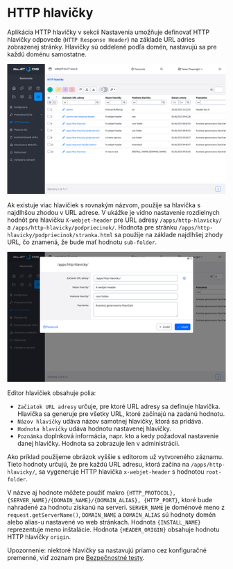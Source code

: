 # HTTP hlavičky

Aplikácia HTTP hlavičky v sekcii Nastavenia umožňuje definovať HTTP hlavičky odpovede (`HTTP Response Header`) na základe URL adries zobrazenej stránky. Hlavičky sú oddelené podľa domén, nastavujú sa pre každú doménu samostatne.

![DataTable](dataTable.png)

Ak existuje viac hlavičiek s rovnakým názvom, použije sa hlavička s najdlhšou zhodou v URL adrese. V ukážke je vidno nastavenie rozdielnych hodnôt pre hlavičku `X-webjet-header` pre URL adresy `/apps/http-hlavicky/` a `/apps/http-hlavicky/podpriecinok/`. Hodnota pre stránku `/apps/http-hlavicky/podpriecinok/stranka.html` sa použije na základe najdlhšej zhody URL, čo znamená, že bude mať hodnotu `sub-folder`.

![Editor](editor.png)

Editor hlavičiek obsahuje polia:

- `Začiatok URL adresy` určuje, pre ktoré URL adresy sa definuje hlavička. Hlavička sa generuje pre všetky URL, ktoré začínajú na zadanú hodnotu.
- `Názov hlavičky` udáva názov samotnej hlavičky, ktorá sa pridáva.
- `Hodnota hlavičky` udáva hodnotu nastavenej hlavičky.
- `Poznámka` doplnková informácia, napr. kto a kedy požadoval nastavenie danej hlavičky. Hodnota sa zobrazuje len v administrácii.

Ako príklad použijeme obrázok vyššie s editorom už vytvoreného záznamu. Tieto hodnoty určujú, že pre každú URL adresu, ktorá začína na `/apps/http-hlavicky/`, sa vygeneruje HTTP hlavička `x-webjet-header` s hodnotou `root-folder`.

V názve aj hodnote môžete použiť makro ```{HTTP_PROTOCOL}, {SERVER_NAME}/{DOMAIN_NAME}/{DOMAIN_ALIAS}, {HTTP_PORT}```, ktoré bude nahradené za hodnotu získanú na serveri. ```SERVER_NAME``` je doménové meno z ```request.getServerName()```, ```DOMAIN_NAME``` a ```DOMAIN_ALIAS``` sú hodnoty domén alebo alias-u nastavené vo web stránkach. Hodnota ```{INSTALL_NAME}``` reprezentuje meno inštalácie. Hodnota ```{HEADER_ORIGIN}``` obsahuje hodnotu HTTP hlavičky ```origin```.

Upozornenie: niektoré hlavičky sa nastavujú priamo cez konfiguračné premenné, viď zoznam pre [Bezpečnostné testy](../../../sysadmin/pentests/README.md#http-hlavičky).